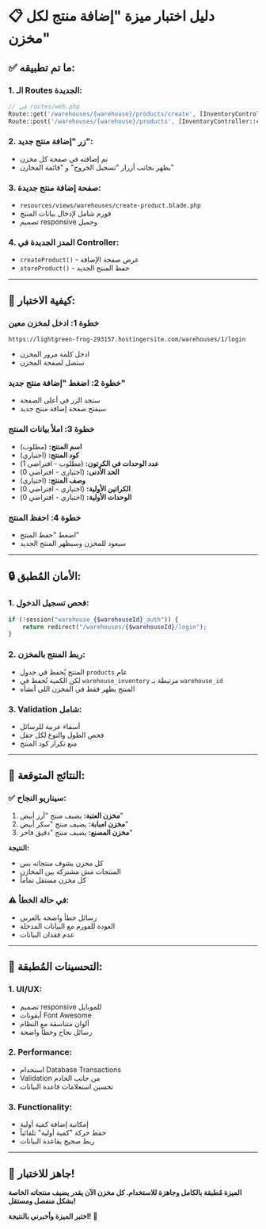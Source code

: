 # 📋 دليل اختبار ميزة "إضافة منتج لكل مخزن"

## ✅ ما تم تطبيقه:

### 1. **الـ Routes الجديدة:**
```php
// في routes/web.php
Route::get('/warehouses/{warehouse}/products/create', [InventoryController::class, 'createProduct']);
Route::post('/warehouses/{warehouse}/products', [InventoryController::class, 'storeProduct']);
```

### 2. **زر "إضافة منتج جديد":**
- تم إضافته في صفحة كل مخزن
- يظهر بجانب أزرار "تسجيل الخروج" و "قائمة المخازن"

### 3. **صفحة إضافة منتج جديدة:**
- `resources/views/warehouses/create-product.blade.php`
- فورم شامل لإدخال بيانات المنتج
- تصميم responsive وجميل

### 4. **المدز الجديدة في Controller:**
- `createProduct()` - عرض صفحة الإضافة
- `storeProduct()` - حفظ المنتج الجديد

---

## 🧪 **كيفية الاختبار:**

### **خطوة 1: ادخل لمخزن معين**
```
https://lightgreen-frog-293157.hostingersite.com/warehouses/1/login
```
- ادخل كلمة مرور المخزن
- ستصل لصفحة المخزن

### **خطوة 2: اضغط "إضافة منتج جديد"**
- ستجد الزر في أعلى الصفحة
- سيفتح صفحة إضافة منتج جديد

### **خطوة 3: املأ بيانات المنتج**
- **اسم المنتج:** (مطلوب)
- **كود المنتج:** (اختياري)
- **عدد الوحدات في الكرتون:** (مطلوب - افتراضي 1)
- **الحد الأدنى:** (اختياري - افتراضي 0)
- **وصف المنتج:** (اختياري)
- **الكراتين الأولية:** (اختياري - افتراضي 0)
- **الوحدات الأولية:** (اختياري - افتراضي 0)

### **خطوة 4: احفظ المنتج**
- اضغط "حفظ المنتج"
- سيعود للمخزن وسيظهر المنتج الجديد

---

## 🔒 **الأمان المُطبق:**

### **1. فحص تسجيل الدخول:**
```php
if (!session("warehouse_{$warehouseId}_auth")) {
    return redirect("/warehouses/{$warehouseId}/login");
}
```

### **2. ربط المنتج بالمخزن:**
- المنتج يُحفظ في جدول `products` عام
- لكن الكمية تُحفظ في `warehouse_inventory` مرتبطة بـ `warehouse_id`
- المنتج يظهر فقط في المخزن اللي أنشأه

### **3. Validation شامل:**
- أسماء عربية للرسائل
- فحص الطول والنوع لكل حقل
- منع تكرار كود المنتج

---

## 🎯 **النتائج المتوقعة:**

### **✅ سيناريو النجاح:**
1. **مخزن العتبة:** يضيف منتج "أرز أبيض"
2. **مخزن امبابة:** يضيف منتج "سكر أبيض"
3. **مخزن المصنع:** يضيف منتج "دقيق فاخر"

**النتيجة:**
- كل مخزن يشوف منتجاته بس
- المنتجات مش مشتركة بين المخازن
- كل مخزن مستقل تماماً

### **⚠️ في حالة الخطأ:**
- رسائل خطأ واضحة بالعربي
- العودة للفورم مع البيانات المدخلة
- عدم فقدان البيانات

---

## 🔧 **التحسينات المُطبقة:**

### **1. UI/UX:**
- تصميم responsive للموبايل
- أيقونات Font Awesome
- ألوان متناسقة مع النظام
- رسائل نجاح وخطأ واضحة

### **2. Performance:**
- استخدام Database Transactions
- Validation من جانب الخادم
- تحسين استعلامات قاعدة البيانات

### **3. Functionality:**
- إمكانية إضافة كمية أولية
- حفظ حركة "كمية أولية" تلقائياً
- ربط صحيح بقاعدة البيانات

---

## 🚀 **جاهز للاختبار!**

**الميزة مُطبقة بالكامل وجاهزة للاستخدام. كل مخزن الآن يقدر يضيف منتجاته الخاصة بشكل منفصل ومستقل!** 

**اختبر الميزة وأخبرني بالنتيجة!** 🎯
